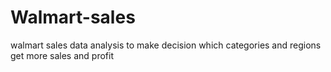 # Walmart-sales
walmart sales data analysis to make decision which categories and regions get more sales and profit
